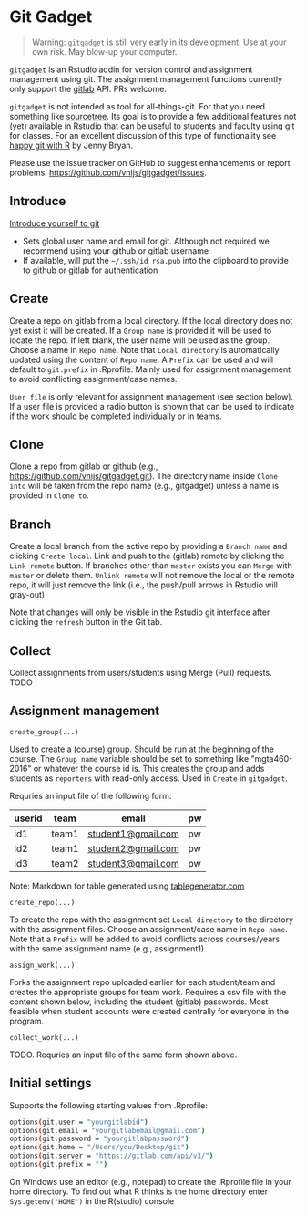 # Git Gadget

> Warning: `gitgadget` is still very early in its development. Use at your own risk. May blow-up your computer.

`gitgadget` is an Rstudio addin for version control and assignment management using git. The assignment management functions currently only support the [gitlab](https://gitlab.com) API. PRs welcome.

`gitgadget` is not intended as tool for all-things-git. For that you need something like <a href="http://www.sourcetreeapp.com/" target="_blank">sourcetree</a>. Its goal is to provide a few additional features not (yet) available in Rstudio that can be useful to students and faculty using git for classes. For an excellent discussion of this type of functionality see [happy git with R](http://happygitwithr.com/) by Jenny Bryan.

Please use the issue tracker on GitHub to suggest enhancements or report problems: https://github.com/vnijs/gitgadget/issues.

## Introduce

[Introduce yourself to git](http://happygitwithr.com/hello-git.html)

- Sets global user name and email for git. Although not required we recommend using your github or gitlab username
- If available, will put the `~/.ssh/id_rsa.pub` into the clipboard to provide to github or gitlab for authentication

## Create

Create a repo on gitlab from a local directory. If the local directory does not yet exist it will be created. If a `Group name` is provided it will be used to locate the repo. If left blank, the user name will be used as the group. Choose a name in `Repo name`. Note that `Local directory` is automatically updated using the content of `Repo name`. A `Prefix` can be used and will default to `git.prefix` in .Rprofile. Mainly used for assignment management to avoid conflicting assignment/case names.

`User file` is only relevant for assignment management (see section below). If a user file is provided a radio button is shown that can be used to indicate if the work should be completed individually or in teams.

## Clone

Clone a repo from gitlab or github (e.g., https://github.com/vnijs/gitgadget.git). The directory name inside `Clone into` will be taken from the repo name (e.g., gitgadget) unless a name is provided in `Clone to`.

## Branch

Create a local branch from the active repo by providing a `Branch name` and clicking `Create local`. Link and push to the (gitlab) remote by clicking the `Link remote` button. If branches other than `master` exists you can `Merge` with `master` or delete them. `Unlink remote` will not remove the local or the remote repo, it will just remove the link (i.e., the push/pull arrows in Rstudio will gray-out).

Note that changes will only be visible in the Rstudio git interface after clicking the `refresh` button in the Git tab.

## Collect

Collect assignments from users/students using Merge (Pull) requests. TODO

## Assignment management

`create_group(...)`

Used to create a (course) group. Should be run at the beginning of the course. The `Group name` variable should be set to something like "mgta460-2016" or whatever the course id is. This creates the group and adds students as `reporters` with read-only access. Used in `Create` in `gitgadget`.

Requries an input file of the following form:

| userid | team  | email              | pw |
|--------|-------|--------------------|----|
| id1    | team1 | student1@gmail.com | pw |
| id2    | team1 | student2@gmail.com | pw |
| id3    | team2 | student3@gmail.com | pw |


Note: Markdown for table generated using <a href="http://www.tablesgenerator.com/markdown_tables" target="_blank">tablegenerator.com</a>

`create_repo(...)`

To create the repo with the assignment set `Local directory` to the directory with the assignment files.
Choose an assignment/case name in `Repo name`. Note that a `Prefix` will be added to avoid conflicts across courses/years with the same assignment name (e.g., assignment1)

`assign_work(...)`

Forks the assignment repo uploaded earlier for each student/team and creates the appropriate groups for team work. Requires a csv file with the content shown below, including the student (gitlab) passwords. Most feasible when student accounts were created centrally for everyone in the program.

`collect_work(...)`

TODO. Requries an input file of the same form shown above.

## Initial settings

Supports the following starting values from .Rprofile:

```bash
options(git.user = "yourgitlabid")
options(git.email = "yourgitlabemail@gmail.com")
options(git.password = "yourgitlabpassword")
options(git.home = "/Users/you/Desktop/git")
options(git.server = "https://gitlab.com/api/v3/")
options(git.prefix = "")
```

On Windows use an editor (e.g., notepad) to create the .Rprofile file in your home directory. To find out what R thinks is the home directory enter `Sys.getenv("HOME")` in the R(studio) console

